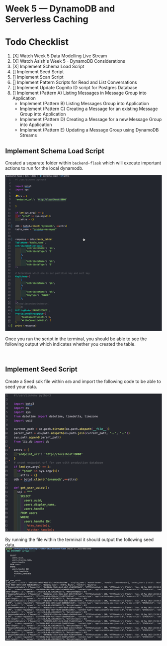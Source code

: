 # Week 5 — DynamoDB and Serverless Caching

# Todo Checklist 

1. [X] Watch Week 5 Data Modelling Live Stream 
2. [X] Watch Asish's Week 5 - DynamoDB Considerations 
3. [X] Implement Schema Load Script 
4. [] Implement Seed Script 
5. [] Implement Scan Script 
6. [] Implement Pattern Scripts for Read and List Conversations 
7. [] Implement Update Cognito ID script for Postgres Database 
8. [] Implement (Pattern A) Listing Messages in Message Group into Application
    - Implement (Pattern B) Listing Messages Group into Application
    - Implement (Pattern C) Creating a Message for an existing Message Group into Application
    - Implement (Pattern D) Creating a Message for a new Message Group into Application
    - Implement (Pattern E) Updating a Message Group using DynamoDB Streams



## Implement Schema Load Script 

Created a separate folder within `backend-flask` which will execute important actions to run for the local dynamodb.

<img src= ./images/SchemaDDB.png>

Once you run the script in the terminal, you should be able to see the following output which indicates whether you created the table. 
<ing src= ./images/CreateTable1.png>

<br />


## Implement Seed Script 
Create a Seed sdk file within `ddb` and import the following code to be able to seed your data. 

<img src= ./images/Seed2.png>

<br />

By running the file within the terminal it should output the following seed data. 
<img src= ./images/SeedData1.png>
